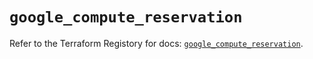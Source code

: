 # `google_compute_reservation`

Refer to the Terraform Registory for docs: [`google_compute_reservation`](https://registry.terraform.io/providers/hashicorp/google-beta/4.80.0/docs/resources/google_compute_reservation).
